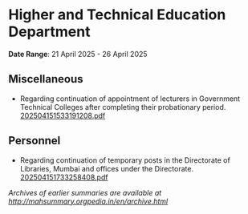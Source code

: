 # Higher and Technical Education Department

**Date Range**: 21 April 2025 - 26 April 2025


## Miscellaneous
- Regarding continuation of appointment of lecturers in Government Technical Colleges after completing their probationary period.\
  [202504151533191208.pdf](https://gr.maharashtra.gov.in/Site/Upload/Government%20Resolutions/English/202504151533191208.pdf)

## Personnel
- Regarding continuation of temporary posts in the Directorate of Libraries, Mumbai and offices under the Directorate.\
  [202504151733258408.pdf](https://gr.maharashtra.gov.in/Site/Upload/Government%20Resolutions/English/202504151733258408.pdf)


*Archives of earlier summaries are available at http://mahsummary.orgpedia.in/en/archive.html*